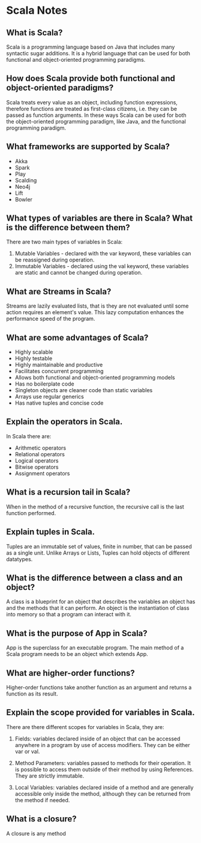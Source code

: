 # Scala Notes

## What is Scala?

Scala is a programming language based on Java that includes many syntactic sugar additions. It is a hybrid language that can be used for both functional and object-oriented programming paradigms.

## How does Scala provide both functional and object-oriented paradigms?

Scala treats every value as an object, including function expressions, therefore functions are treated as first-class citizens, i.e. they can be passed as function arguments. In these ways Scala can be used for both the object-oriented programming paradigm, like Java, and the functional programming paradigm.

## What frameworks are supported by Scala?

- Akka
- Spark
- Play
- Scalding
- Neo4j
- Lift
- Bowler

## What types of variables are there in Scala? What is the difference between them?

There are two main types of variables in Scala:
1. Mutable Variables - declared with the var keyword, these variables can be reassigned during operation.
2. Immutable Variables - declared using the val keyword, these variables are static and cannot be changed during operation.

## What are Streams in Scala?

Streams are lazily evaluated lists, that is they are not evaluated until some action requires an element's value. This lazy computation enhances the performance speed of the program.

## What are some advantages of Scala?

- Highly scalable
- Highly testable
- Highly maintainable and productive
- Facilitates concurrent programming
- Allows both functional and object-oriented programming models
- Has no boilerplate code
- Singleton objects are cleaner code than static variables
- Arrays use regular generics
- Has native tuples and concise code

## Explain the operators in Scala.

In Scala there are:
- Arithmetic operators
- Relational operators
- Logical operators
- Bitwise operators
- Assignment operators

## What is a recursion tail in Scala?

When in the method of a recursive function, the recursive call is the last function performed.

## Explain tuples in Scala.

Tuples are an immutable set of values, finite in number, that can be passed as a single unit. Unlike Arrays or Lists, Tuples can hold objects of different datatypes.

## What is the difference between a class and an object?

A class is a blueprint for an object that describes the variables an object has and the methods that it can perform.
An object is the instantiation of class into memory so that a program can interact with it.

## What is the purpose of App in Scala?

App is the superclass for an executable program. The main method of a Scala program needs to be an object which extends App.

## What are higher-order functions?

Higher-order functions take another function as an argument and returns a function as its result.

## Explain the scope provided for variables in Scala.

There are there different scopes for variables in Scala, they are:

1. Fields: variables declared inside of an object that can be accessed anywhere in a program by use of access modifiers. They can be either var or val.

2. Method Parameters: variables passed to methods for their operation. It is possible to access them outside of their method by using References. They are strictly immutable.

3. Local Variables: variables declared inside of a method and are generally accessible only inside the method, although they can be returned from the method if needed.

## What is a closure?

A closure is any method 